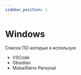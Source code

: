 ```yaml
---
sidebar_position: 1
---
```


# Windows

Список ПО которые я использую

- VSCode
- Obsidian
- MobaXterm Personal